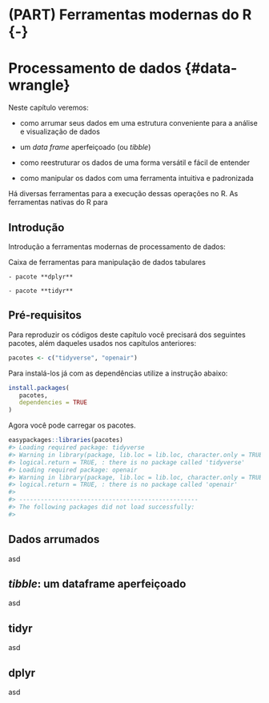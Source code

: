 # (PART) Ferramentas modernas do R {-}


# Processamento de dados {#data-wrangle}



Neste capítulo veremos:

- como arrumar seus dados em uma estrutura conveniente para a análise e visualização de dados

- um *data frame* aperfeiçoado (ou *tibble*)

- como reestruturar os dados de uma forma versátil e fácil de entender

- como manipular os dados com uma ferramenta intuitiva e padronizada

Há diversas ferramentas para a execução dessas operações no R. As ferramentas nativas do R para 


## Introdução

Introdução a ferramentas modernas de processamento de dados:

Caixa de ferramentas para manipulação de dados tabulares

    - pacote **dplyr**
  
    - pacote **tidyr**
    

## Pré-requisitos

Para reproduzir os códigos deste capítulo você precisará dos seguintes pacotes, além daqueles usados nos capítulos anteriores:


```r
pacotes <- c("tidyverse", "openair")
```


Para instalá-los já com as dependências utilize a instrução abaixo:


```r
install.packages(
   pacotes,
   dependencies = TRUE
)
```

Agora você pode carregar os pacotes.


```r
easypackages::libraries(pacotes)
#> Loading required package: tidyverse
#> Warning in library(package, lib.loc = lib.loc, character.only = TRUE,
#> logical.return = TRUE, : there is no package called 'tidyverse'
#> Loading required package: openair
#> Warning in library(package, lib.loc = lib.loc, character.only = TRUE,
#> logical.return = TRUE, : there is no package called 'openair'
#> 
#> --------------------------------------------------
#> The following packages did not load successfully:
#> 
```



## Dados arrumados

asd

## *tibble*: um dataframe aperfeiçoado

asd

## tidyr

asd

## dplyr

asd
